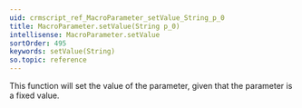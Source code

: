 ```yaml
---
uid: crmscript_ref_MacroParameter_setValue_String_p_0
title: MacroParameter.setValue(String p_0)
intellisense: MacroParameter.setValue
sortOrder: 495
keywords: setValue(String)
so.topic: reference
---
```



This function will set the value of the parameter, given that the parameter is a fixed value.


